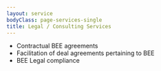 ```yaml
---
layout: service
bodyClass: page-services-single
title: Legal / Consulting Services
---
```



-	Contractual BEE agreements
-	Facilitation of deal agreements pertaining to BEE 
-	BEE Legal compliance
